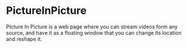 # PictureInPicture
Picture In Picture is a web page where you can stream videos form any source, and have it as a floating window that you can change its location and reshape it.
